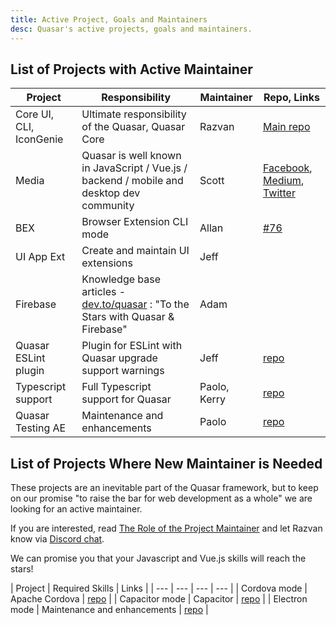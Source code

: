 ```yaml
---
title: Active Project, Goals and Maintainers
desc: Quasar's active projects, goals and maintainers.
---
```


## List of Projects with Active Maintainer

| Project | Responsibility | Maintainer | Repo, Links |
| --- | --- | --- | --- |
| Core UI, CLI, IconGenie | Ultimate responsibility of the Quasar, Quasar Core | Razvan | [Main repo](https://github.com/quasarframework/quasar) |
| Media | Quasar is well known in JavaScript / Vue.js / backend / mobile and desktop dev community | Scott | [Facebook](https://www.facebook.com/QuasarFramework), [Medium](https://medium.com/quasar-framework), [Twitter](https://twitter.com/quasarframework) |
| BEX | Browser Extension CLI mode | Allan | [#76](https://github.com/quasarframework/quasar/issues/76)|
| UI App Ext | Create and maintain UI extensions | Jeff | |
| Firebase | Knowledge base articles - [dev.to/quasar](https://dev.to/quasar) : "To the Stars with Quasar & Firebase" | Adam |
| Quasar ESLint plugin | Plugin for ESLint with Quasar upgrade support warnings  | Jeff | [repo](https://github.com/quasarframework/eslint-plugin-quasar)|
| Typescript support | Full Typescript support for Quasar | Paolo, Kerry | [repo](https://github.com/quasarframework/app-extension-typescript) |
| Quasar Testing AE | Maintenance and enhancements | Paolo | [repo](https://github.com/quasarframework/quasar-testing) |

## List of Projects Where New Maintainer is Needed
These projects are an inevitable part of the Quasar framework, but to keep on our promise "to raise the bar for web development as a whole" we are looking for an active maintainer.

If you are interested, read [The Role of the Project Maintainer](/contribution-guide/project-maintainer) and let Razvan know via [Discord chat](https://chat.quasar.dev/).

We can promise you that your Javascript and Vue.js skills will reach the stars!

| Project | Required Skills | Links |
| --- | --- | --- | --- |
| Cordova mode | Apache Cordova | [repo](https://github.com/quasarframework/quasar/tree/vue3-work/cli) |
| Capacitor mode | Capacitor | [repo](https://github.com/quasarframework/quasar/tree/vue3-work/cli) |
| Electron mode | Maintenance and enhancements | [repo](https://github.com/quasarframework/quasar/tree/vue3-work/cli) |
